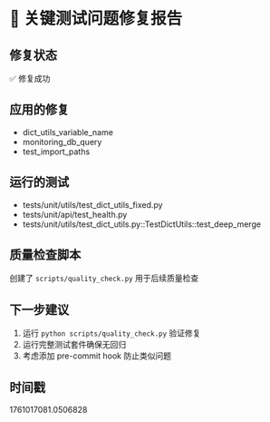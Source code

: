 
# 🎯 关键测试问题修复报告

## 修复状态
✅ 修复成功

## 应用的修复
- dict_utils_variable_name
- monitoring_db_query
- test_import_paths

## 运行的测试
- tests/unit/utils/test_dict_utils_fixed.py
- tests/unit/api/test_health.py
- tests/unit/utils/test_dict_utils.py::TestDictUtils::test_deep_merge

## 质量检查脚本
创建了 `scripts/quality_check.py` 用于后续质量检查

## 下一步建议
1. 运行 `python scripts/quality_check.py` 验证修复
2. 运行完整测试套件确保无回归
3. 考虑添加 pre-commit hook 防止类似问题

## 时间戳
1761017081.0506828
